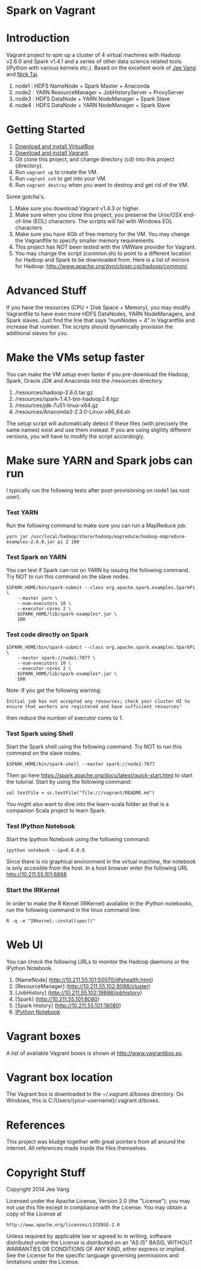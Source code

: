 Spark on Vagrant
================================

# Introduction

Vagrant project to spin up a cluster of 4 virtual machines with Hadoop v2.6.0 and Spark v1.4.1 and a series of other data science related tools (iPython with various kernels etc.). Based on the excellent work of [Jee Vang](https://github.com/vangj/vagrant-hadoop-2.4.1-spark-1.0.1) and [Nick Tai](https://github.com/CorcovadoMing/vagrant-hadoop-2.4.1-spark-1.0.1).

1. node1 : HDFS NameNode + Spark Master + Anaconda
2. node2 : YARN ResourceManager + JobHistoryServer + ProxyServer
3. node3 : HDFS DataNode + YARN NodeManager + Spark Slave
4. node4 : HDFS DataNode + YARN NodeManager + Spark Slave

# Getting Started

1. [Download and install VirtualBox](https://www.virtualbox.org/wiki/Downloads)
2. [Download and install Vagrant](http://www.vagrantup.com/downloads.html).
3. Git clone this project, and change directory (cd) into this project (directory).
4. Run ```vagrant up``` to create the VM.
5. Run ```vagrant ssh``` to get into your VM.
6. Run ```vagrant destroy``` when you want to destroy and get rid of the VM.

Some gotcha's.

1. Make sure you download Vagrant v1.4.3 or higher.
2. Make sure when you clone this project, you preserve the Unix/OSX end-of-line (EOL) characters. The scripts will fail with Windows EOL characters.
3. Make sure you have 4Gb of free memory for the VM. You may change the Vagrantfile to specify smaller memory requirements.
4. This project has NOT been tested with the VMWare provider for Vagrant.
5. You may change the script (common.sh) to point to a different location for Hadoop and Spark to be downloaded from. Here is a list of mirrors for Hadoop: http://www.apache.org/dyn/closer.cgi/hadoop/common/.

# Advanced Stuff

If you have the resources (CPU + Disk Space + Memory), you may modify Vagrantfile to have even more HDFS DataNodes, YARN NodeManagers, and Spark slaves. Just find the line that says "numNodes = 4" in Vagrantfile and increase that number. The scripts should dynamically provision the additional slaves for you.

# Make the VMs setup faster
You can make the VM setup even faster if you pre-download the Hadoop, Spark, Oracle JDK and Anaconda into the /resources directory.

1. /resources/hadoop-2.6.0.tar.gz
2. /resources/spark-1.4.1-bin-hadoop2.6.tgz
3. /resources/jdk-7u51-linux-x64.gz
4. /resources/Anaconda3-2.3.0-Linux-x86_64.sh

The setup script will automatically detect if these files (with precisely the same names) exist and use them instead. If you are using slightly different versions, you will have to modify the script accordingly.

# Make sure YARN and Spark jobs can run
I typically run the following tests after post-provisioning on node1 (as root user). 

### Test YARN
Run the following command to make sure you can run a MapReduce job.

```
yarn jar /usr/local/hadoop/share/hadoop/mapreduce/hadoop-mapreduce-examples-2.6.0.jar pi 2 100
```

### Test Spark on YARN
You can test if Spark can run on YARN by issuing the following command. Try NOT to run this command on the slave nodes.

```
$SPARK_HOME/bin/spark-submit --class org.apache.spark.examples.SparkPi \
    --master yarn \
    --num-executors 10 \
    --executor-cores 2 \
    $SPARK_HOME/lib/spark-examples*.jar \
    100
```

### Test code directly on Spark	
```
$SPARK_HOME/bin/spark-submit --class org.apache.spark.examples.SparkPi \
    --master spark://node1:7077 \
    --num-executors 10 \
    --executor-cores 2 \
    $SPARK_HOME/lib/spark-examples*.jar \
    100
```
Note: If you get the following warning:
```
Initial job has not accepted any resources; check your cluster UI to ensure that workers are registered and have sufficient resources"
```
then reduce the number of executor cores to 1.

### Test Spark using Shell
Start the Spark shell using the following command. Try NOT to run this command on the slave nodes.

```
$SPARK_HOME/bin/spark-shell --master spark://node1:7077
```

Then go here https://spark.apache.org/docs/latest/quick-start.html to start the tutorial. Start by using the following command:
```
val textFile = sc.textFile("file:///vagrant/README.md")
```

You might also want to dive into the learn-scala folder as that is a companion Scala project to learn Spark.

### Test IPython Notebook
Start the Ipython Notebook using the following command:
```
ipython notebook --ip=0.0.0.0
```
Since there is no graphical environment in the virtual machine, the notebook is only accesible from the host. In a host browser enter the following URL http://10.211.55.101:8888

### Start the IRKernel
In order to make the R Kernel (IRKernel) available in the iPython notebooks, run the following command in the linux command line:
```
R -q -e "IRkernel::installspec()"
```

# Web UI
You can check the following URLs to monitor the Hadoop daemons or the IPython Notebook.

1. [NameNode] (http://10.211.55.101:50070/dfshealth.html)
2. [ResourceManager] (http://10.211.55.102:8088/cluster)
3. [JobHistory] (http://10.211.55.102:19888/jobhistory)
4. [Spark] (http://10.211.55.101:8080)
5. [Spark History] (http://10.211.55.101:18080)
6. [IPython Notebook](http://10.211.55.101:8888)

# Vagrant boxes
A list of available Vagrant boxes is shown at http://www.vagrantbox.es. 

# Vagrant box location
The Vagrant box is downloaded to the ~/.vagrant.d/boxes directory. On Windows, this is C:/Users/{your-username}/.vagrant.d/boxes.

# References
This project was kludge together with great pointers from all around the internet. All references made inside the files themselves.

# Copyright Stuff
Copyright 2014 Jee Vang

Licensed under the Apache License, Version 2.0 (the "License");
you may not use this file except in compliance with the License.
You may obtain a copy of the License at

    http://www.apache.org/licenses/LICENSE-2.0

Unless required by applicable law or agreed to in writing, software
distributed under the License is distributed on an "AS IS" BASIS,
WITHOUT WARRANTIES OR CONDITIONS OF ANY KIND, either express or implied.
See the License for the specific language governing permissions and
limitations under the License.
